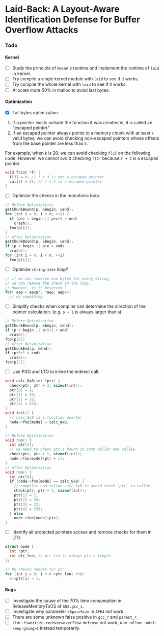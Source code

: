 # Laid-Back: A Layout-Aware Identification Defense for Buffer Overflow Attacks

### Todo

#### Kernel
- [ ] Study the principle of `kmsan`'s runtime and implement the runtime of `laid` in kernel.
- [ ] Try compile a single kernel module with `laid` to see if it works.
- [ ] Try compile the whole kernel with `laid` to see if it works.
- [ ] Allocate more 50% in malloc to avoid last bytes.
#### Optimization
- [x] Tail bytes optimization.

1. If a pointer exists outside the function it was created in, it is called an "escaped pointer."
2. If an escaped pointer always points to a memory chunk with at least `k` valid bytes, we can avoid checking non-escaped pointers whose offsets from the base pointer are less than `k`.

For example, when `k` is 20, we can avoid checking `f[3]` on the following code. However, we cannot avoid checking `f[2]` because `f + 2` is a escaped pointer.
```c
void f(int *f) {
  f[3] = 0; // f + 3 is not a escaped pointer.
  call(f + 2); // f + 2 is a escaped pointer.
}
```


- [ ] Optimize the checks in the monotonic loop.
```c
// Before Optimization
getChunkBound(p, &begin, &end);
for (int i = 0; i < n; ++i) {
  if (p+i < begin || p+i+1 > end)
    crash();
  foo(p[i]);
}
// After Optimization
getChunkBound(p, &begin, &end);
if (p < begin || p+n > end)
  crash();
for (int i = 0; i < n; ++i) 
  foo(p[i]);
```
- [ ] Optimize `string-iter` loop?
```c
// if we can reserve one bytes for every string, 
// we can remove the check in the loop.
// However, is it deserved ?
for( aep = aexpr; *aep; aep++)
  // do something
```
- [ ] Simplify checks when compiler can determine the direction of the pointer calculation. (e.g. `p + 1` is always larger than `p`)
```c
// Before Optimization
getChunkBound(p, &begin, &end);
if (p < begin || p+5+1 > end)
  crash();
foo(p[5])
// After Optimization
getChunkEnd(p, &end);
if (p+5+1 > end)
  crash();
foo(p[5])
```
- [ ] Use PGO and LTO to inline the indirect call.
```c
void calc_8x8(int *ptr) {
  check(ptr, ptr + 3, sizeof(int));
  ptr[0] = 1;
  ptr[1] = 33;
  ptr[2] = 22;
  ptr[3] = 233;
}
void init() {
  // calc_8x8 is a function pointer
  node->foo[mode] = calc_8x8;
}

// Before Optimization
void run() {
  int ptr[5];
  // we need to check ptr's bound in both caller and callee.
  check(ptr, ptr + 1, sizeof(int));
  node->foo[mode](ptr + 1);
}
// After Optimization
void run() {
  int ptr[8];
  if (node->foo[mode] == calc_8x8) {
    // compiler can inline calc_8x8 to avoid check `ptr` in callee.
    check(ptr, ptr + 4, sizeof(int));
    ptr[1] = 1;
    ptr[2] = 33;
    ptr[3] = 22;
    ptr[4] = 233;
  } else
    node->foo[mode](ptr);
}
```
- [ ] Identify all protected pointers access and remove checks for them in LTO.
```c
struct node {
  int *ptr;
  int ptr_len; // ptr_len is always ptr's length
};

// No checks needed for ptr
for (int i = 0; i < n->ptr_len; ++i)
  n->ptr[i] = 1;
```

#### Bugs

- [ ] Investigate the cause of the 70% time consumption in ReleaseMemoryToOS of `602.gcc_s`.
- [ ] Investigate why parameter `kSpaceSize` in `AP64` not work.
- [ ] There are some unknown false positive in `gcc_r` and `parest_r`.
- [ ] The `-fsanitize-recover=overflow-defense` not work, use `-mllvm -odef-keep-going=1` instead temporarily.
